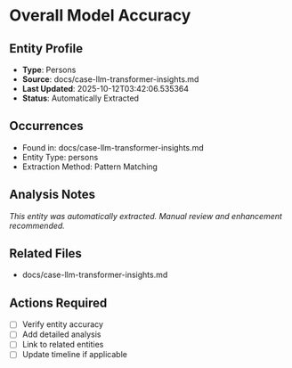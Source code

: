 # Overall Model Accuracy

## Entity Profile
- **Type**: Persons
- **Source**: docs/case-llm-transformer-insights.md
- **Last Updated**: 2025-10-12T03:42:06.535364
- **Status**: Automatically Extracted

## Occurrences
- Found in: docs/case-llm-transformer-insights.md
- Entity Type: persons
- Extraction Method: Pattern Matching

## Analysis Notes
*This entity was automatically extracted. Manual review and enhancement recommended.*

## Related Files
- docs/case-llm-transformer-insights.md

## Actions Required
- [ ] Verify entity accuracy
- [ ] Add detailed analysis
- [ ] Link to related entities
- [ ] Update timeline if applicable

